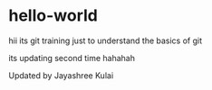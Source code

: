 # hello-world
hii its git training 
just to understand the basics of git

its updating second time hahahah

Updated by Jayashree Kulai
